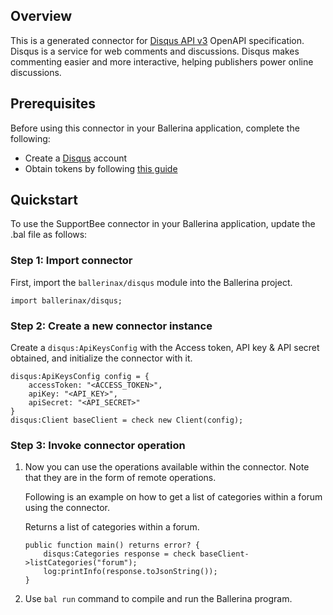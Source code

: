## Overview
This is a generated connector for [Disqus API v3](https://disqus.com/api/docs) OpenAPI specification.
Disqus is a service for web comments and discussions. 
Disqus makes commenting easier and more interactive, helping publishers power online discussions.

## Prerequisites

Before using this connector in your Ballerina application, complete the following:

* Create a [Disqus](https://disqus.com) account
* Obtain tokens by following [this guide](https://help.disqus.com/en/articles/1717212-using-the-api)
 
## Quickstart

To use the SupportBee connector in your Ballerina application, update the .bal file as follows:

### Step 1: Import connector
First, import the `ballerinax/disqus` module into the Ballerina project.
```ballerina
import ballerinax/disqus;
```

### Step 2: Create a new connector instance
Create a `disqus:ApiKeysConfig` with the Access token, API key & API secret obtained, and initialize the connector with it.
```ballerina
disqus:ApiKeysConfig config = {
    accessToken: "<ACCESS_TOKEN>",
    apiKey: "<API_KEY>",
    apiSecret: "<API_SECRET>"
}
disqus:Client baseClient = check new Client(config);
```

### Step 3: Invoke connector operation
1. Now you can use the operations available within the connector. Note that they are in the form of remote operations.

    Following is an example on how to get a list of categories within a forum using the connector.

    Returns a list of categories within a forum.

    ```ballerina
    public function main() returns error? {
        disqus:Categories response = check baseClient->listCategories("forum");
        log:printInfo(response.toJsonString());
    }
    ``` 

2. Use `bal run` command to compile and run the Ballerina program.
